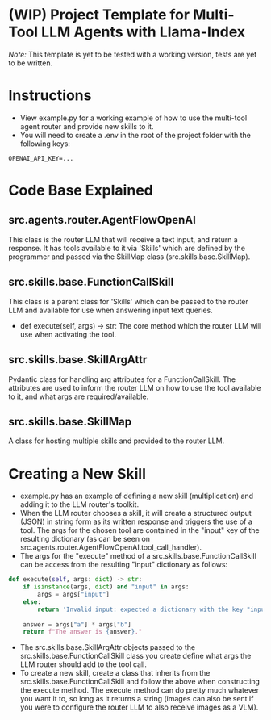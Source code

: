 # (WIP) Project Template for Multi-Tool LLM Agents with Llama-Index

*Note:* This template is yet to be tested with a working version, tests are yet to be written.

# Instructions
- View example.py for a working example of how to use the multi-tool agent router and provide new skills to it.
- You will need to create a .env in the root of the project folder with the following keys:
```
OPENAI_API_KEY=...
```

# Code Base Explained
## src.agents.router.AgentFlowOpenAI
This class is the router LLM that will receive a text input, and return a response. It has tools available to it via 'Skills' which are defined by the programmer and passed via the SkillMap class (src.skills.base.SkillMap).
## src.skills.base.FunctionCallSkill
This class is a parent class for 'Skills' which can be passed to the router LLM and available for use when answering input text queries. 
- def execute(self, args) -> str: The core method which the router LLM will use when activating the tool.
## src.skills.base.SkillArgAttr
Pydantic class for handling arg attributes for a FunctionCallSkill. The attributes are used to inform the router LLM on how to use the tool available to it, and what args are required/available.
## src.skills.base.SkillMap
A class for hosting multiple skills and provided to the router LLM.

# Creating a New Skill
- example.py has an example of defining a new skill (multiplication) and adding it to the LLM router's toolkit.
- When the LLM router chooses a skill, it will create a structured output (JSON) in string form as its written response and triggers the use of a tool. The args for the chosen tool are contained in the "input" key of the resulting dictionary (as can be seen on src.agents.router.AgentFlowOpenAI.tool_call_handler).
- The args for the "execute" method of a src.skills.base.FunctionCallSkill can be access from the resulting "input" dictionary as follows:
```python
def execute(self, args: dict) -> str:
    if isinstance(args, dict) and "input" in args:
        args = args["input"]
    else:
        return 'Invalid input: expected a dictionary with the key "input" that\'s value is a dictionary.'
    
    answer = args["a"] * args["b"]
    return f"The answer is {answer}."
```
- The src.skills.base.SkillArgAttr objects passed to the src.skills.base.FunctionCallSkill class you create define what args the LLM router should add to the tool call.
- To create a new skill, create a class that inherits from the src.skills.base.FunctionCallSkill and follow the above when constructing the execute method. The execute method can do pretty much whatever you want it to, so long as it returns a string (images can also be sent if you were to configure the router LLM to also receive images as a VLM).
